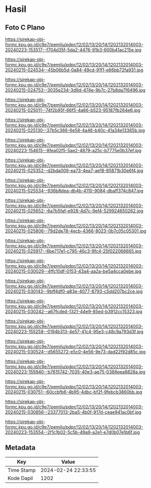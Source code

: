 # Hasil

## Foto C Plano

https://sirekap-obj-formc.kpu.go.id/c9e7/pemilu/pdpr/12/02/13/20/14/1202132014003-20240223-153517--f704d35f-5da2-4476-91b3-600b41ac215e.jpg

https://sirekap-obj-formc.kpu.go.id/c9e7/pemilu/pdpr/12/02/13/20/14/1202132014003-20240215-024534--45b06b5d-0a84-49cd-91f1-e66bb72fa931.jpg

https://sirekap-obj-formc.kpu.go.id/c9e7/pemilu/pdpr/12/02/13/20/14/1202132014003-20240215-024753--3035e234-3d9d-474e-9b7c-27b8da7f6496.jpg

https://sirekap-obj-formc.kpu.go.id/c9e7/pemilu/pdpr/12/02/13/20/14/1202132014003-20240215-025011--74f2b95f-66f5-4a66-b523-95187fb264e6.jpg

https://sirekap-obj-formc.kpu.go.id/c9e7/pemilu/pdpr/12/02/13/20/14/1202132014003-20240215-025130--37b5c366-6e58-4a46-b40c-41a34e13365b.jpg

https://sirekap-obj-formc.kpu.go.id/c9e7/pemilu/pdpr/12/02/13/20/14/1202132014003-20240223-154615--8fea02f5-5ae2-4879-a25c-b7775e0b37ef.jpg

https://sirekap-obj-formc.kpu.go.id/c9e7/pemilu/pdpr/12/02/13/20/14/1202132014003-20240215-025352--d2bda009-ea73-4ea7-ae18-85871b30e6f4.jpg

https://sirekap-obj-formc.kpu.go.id/c9e7/pemilu/pdpr/12/02/13/20/14/1202132014003-20240215-025534--936b8dea-db4b-4110-9084-dbaff374c847.jpg

https://sirekap-obj-formc.kpu.go.id/c9e7/pemilu/pdpr/12/02/13/20/14/1202132014003-20240215-025652--6a7b5faf-e928-4d7c-9ef4-529924650262.jpg

https://sirekap-obj-formc.kpu.go.id/c9e7/pemilu/pdpr/12/02/13/20/14/1202132014003-20240215-025806--79d2de78-4ecb-4366-8023-0b7c05c05301.jpg

https://sirekap-obj-formc.kpu.go.id/c9e7/pemilu/pdpr/12/02/13/20/14/1202132014003-20240215-025917--6be717e1-c795-46c3-9fc4-25f022066665.jpg

https://sirekap-obj-formc.kpu.go.id/c9e7/pemilu/pdpr/12/02/13/20/14/1202132014003-20240215-030029--4ffc10df-0153-43a4-aa2a-be5a4cca0ebe.jpg

https://sirekap-obj-formc.kpu.go.id/c9e7/pemilu/pdpr/12/02/13/20/14/1202132014003-20240215-030143--9bff4df0-a83e-4077-8793-c5dd207bc2ce.jpg

https://sirekap-obj-formc.kpu.go.id/c9e7/pemilu/pdpr/12/02/13/20/14/1202132014003-20240215-030242--a67fcded-1321-44e9-85ed-b3912cc15323.jpg

https://sirekap-obj-formc.kpu.go.id/c9e7/pemilu/pdpr/12/02/13/20/14/1202132014003-20240223-155258--0194b313-4e57-41c4-95e3-c48c9a793d3f.jpg

https://sirekap-obj-formc.kpu.go.id/c9e7/pemilu/pdpr/12/02/13/20/14/1202132014003-20240215-030524--d5655272-e5c0-4e56-9e73-dad22f92d85c.jpg

https://sirekap-obj-formc.kpu.go.id/c9e7/pemilu/pdpr/12/02/13/20/14/1202132014003-20240223-155940--b7615742-7035-40e3-ae75-0388eea8828a.jpg

https://sirekap-obj-formc.kpu.go.id/c9e7/pemilu/pdpr/12/02/13/20/14/1202132014003-20240215-030751--60ccbfb6-4b95-4dbc-bf2f-9febcb3860bb.jpg

https://sirekap-obj-formc.kpu.go.id/c9e7/pemilu/pdpr/12/02/13/20/14/1202132014003-20240215-030856--23377013-2ba5-4b0f-917d-ceae941ac0bf.jpg

https://sirekap-obj-formc.kpu.go.id/c9e7/pemilu/pdpr/12/02/13/20/14/1202132014003-20240223-153554--2f1c1b02-5c5b-49a9-a2e1-e7d0b07e1b6f.jpg


## Metadata

| Key        | Value               |
| ---------- | ------------------- |
| Time Stamp | 2024-02-24 22:33:55 |
| Kode Dapil | 1202                |



